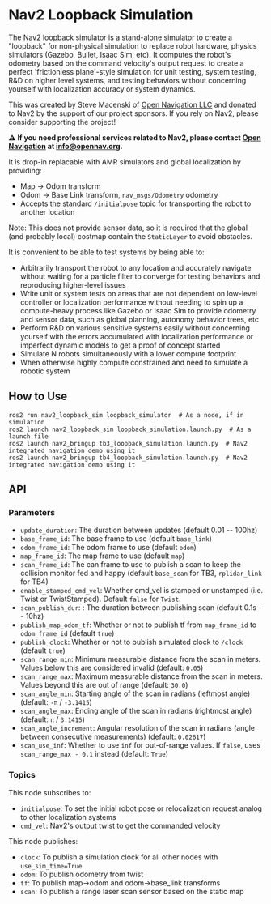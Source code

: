# Nav2 Loopback Simulation

The Nav2 loopback simulator is a stand-alone simulator to create a "loopback" for non-physical simulation to replace robot hardware, physics simulators (Gazebo, Bullet, Isaac Sim, etc). It computes the robot's odometry based on the command velocity's output request to create a perfect 'frictionless plane'-style simulation for unit testing, system testing, R&D on higher level systems, and testing behaviors without concerning yourself with localization accuracy or system dynamics.

This was created by Steve Macenski of [Open Navigation LLC](https://opennav.org) and donated to Nav2 by the support of our project sponsors. If you rely on Nav2, please consider supporting the project!

**⚠️ If you need professional services related to Nav2, please contact [Open Navigation](https://www.opennav.org/) at info@opennav.org.**

It is drop-in replacable with AMR simulators and global localization by providing:
- Map -> Odom transform
- Odom -> Base Link transform, `nav_msgs/Odometry` odometry
- Accepts the standard `/initialpose` topic for transporting the robot to another location

Note: This does not provide sensor data, so it is required that the global (and probably local) costmap contain the `StaticLayer` to avoid obstacles.

It is convenient to be able to test systems by being able to:
- Arbitrarily transport the robot to any location and accurately navigate without waiting for a particle filter to converge for testing behaviors and reproducing higher-level issues
- Write unit or system tests on areas that are not dependent on low-level controller or localization performance without needing to spin up a compute-heavy process like Gazebo or Isaac Sim to provide odometry and sensor data, such as global planning, autonomy behavior trees, etc
- Perform R&D on various sensitive systems easily without concerning yourself with the errors accumulated with localization performance or imperfect dynamic models to get a proof of concept started
- Simulate N robots simultaneously with a lower compute footprint
- When otherwise highly compute constrained and need to simulate a robotic system

## How to Use

```
ros2 run nav2_loopback_sim loopback_simulator  # As a node, if in simulation
ros2 launch nav2_loopback_sim loopback_simulation.launch.py  # As a launch file
ros2 launch nav2_bringup tb3_loopback_simulation.launch.py  # Nav2 integrated navigation demo using it
ros2 launch nav2_bringup tb4_loopback_simulation.launch.py  # Nav2 integrated navigation demo using it
```

## API

### Parameters

- `update_duration`: The duration between updates (default 0.01 -- 100hz)
- `base_frame_id`: The base frame to use (default `base_link`)
- `odom_frame_id`: The odom frame to use (default `odom`)
- `map_frame_id`: The map frame to use (default `map`)
- `scan_frame_id`: The can frame to use to publish a scan to keep the collision monitor fed and happy (default `base_scan` for TB3, `rplidar_link` for TB4)
- `enable_stamped_cmd_vel`: Whether cmd_vel is stamped or unstamped (i.e. Twist or TwistStamped). Default `false` for `Twist`.
- `scan_publish_dur`: : The duration between publishing scan (default 0.1s -- 10hz)
- `publish_map_odom_tf`: Whether or not to publish tf from `map_frame_id` to `odom_frame_id` (default `true`)
- `publish_clock`: Whether or not to publish simulated clock to `/clock` (default `true`)
- `scan_range_min`: Minimum measurable distance from the scan in meters. Values below this are considered invalid (default: `0.05`)
- `scan_range_max`: Maximum measurable distance from the scan in meters. Values beyond this are out of range (default: `30.0`)
- `scan_angle_min`: Starting angle of the scan in radians (leftmost angle) (default: `-π` / `-3.1415`)
- `scan_angle_max`: Ending angle of the scan in radians (rightmost angle) (default: `π` / `3.1415`)
- `scan_angle_increment`: Angular resolution of the scan in radians (angle between consecutive measurements) (default: `0.02617`)
- `scan_use_inf`: Whether to use `inf` for out-of-range values. If `false`, uses `scan_range_max - 0.1` instead (default: `True`)


### Topics

This node subscribes to:
- `initialpose`: To set the initial robot pose or relocalization request analog to other localization systems
- `cmd_vel`: Nav2's output twist to get the commanded velocity

This node publishes:
- `clock`: To publish a simulation clock for all other nodes with `use_sim_time=True`
- `odom`: To publish odometry from twist
- `tf`: To publish map->odom and odom->base_link transforms
- `scan`: To publish a range laser scan sensor based on the static map
